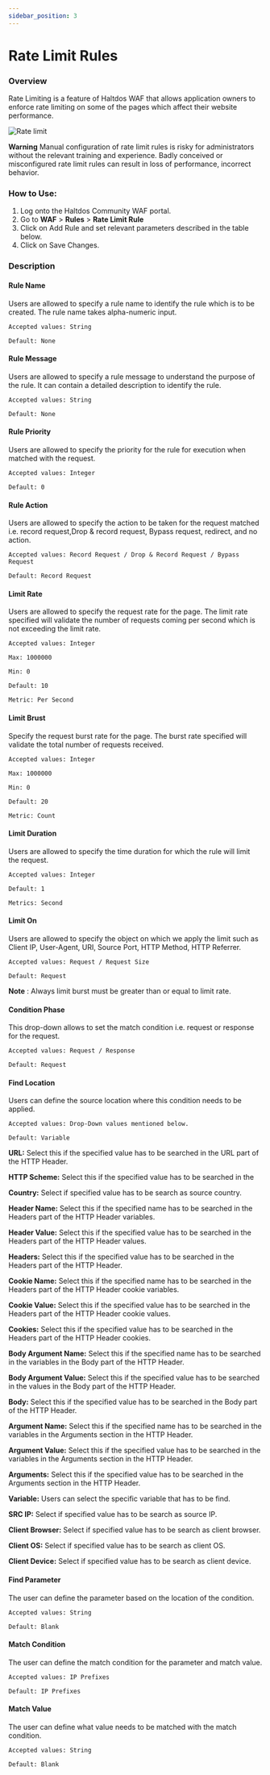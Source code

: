 ```yaml
---
sidebar_position: 3
---
```

# Rate Limit Rules
### Overview
Rate Limiting is a feature of Haltdos WAF that allows application owners to enforce rate limiting on some of the pages which affect their website performance.

![Rate limit](/img/ce-waf/docs/rate_limit.png)

**Warning** Manual configuration of rate limit rules is risky for administrators without the relevant training and experience. Badly conceived or misconfigured rate limit rules can result in loss of performance, incorrect behavior.

### How to Use:

1. Log onto the Haltdos Community WAF portal.
2. Go to **WAF** > **Rules** > **Rate Limit Rule**
3. Click on Add Rule and set relevant parameters described in the table below.
4. Click on Save Changes.

### Description

#### Rule Name
Users are allowed to specify a rule name to identify the rule which is to be created. The rule name takes alpha-numeric input.

    Accepted values: String 

    Default: None  

#### Rule Message
Users are allowed to specify a rule message to understand the purpose of the rule. It can contain a detailed description to identify the rule.

    Accepted values: String 

    Default: None  

#### Rule Priority
Users are allowed to specify the priority for the rule for execution when matched with the request.

    Accepted values: Integer 

    Default: 0  

#### Rule Action
Users are allowed to specify the action to be taken for the request matched i.e. record request,Drop & record request, Bypass request, redirect, and no action.

    Accepted values: Record Request / Drop & Record Request / Bypass Request

    Default: Record Request  

#### Limit Rate
Users are allowed to specify the request rate for the page. The limit rate specified will validate the number of requests coming per second which is not exceeding the limit rate.

    Accepted values: Integer 
    
    Max: 1000000

    Min: 0

    Default: 10

    Metric: Per Second  

#### Limit Brust
Specify the request burst rate for the page. The burst rate specified will validate the total number of requests received. 

    Accepted values: Integer 

    Max: 1000000

    Min: 0

    Default: 20 

    Metric: Count 

#### Limit Duration
Users are allowed to specify the time duration for which the rule will limit the request.

    Accepted values: Integer 

    Default: 1  

    Metrics: Second

#### Limit On
Users are allowed to specify the object on which we apply the limit such as Client IP, User-Agent, URI, Source Port, HTTP Method, HTTP Referrer.

    Accepted values: Request / Request Size

    Default: Request  

**Note** : Always limit burst must be greater than or equal to limit rate.

#### Condition Phase
This drop-down allows to set the match condition i.e. request or response for the request.

    Accepted values: Request / Response

    Default: Request  

#### Find Location
Users can define the source location where this condition needs to be applied.

    Accepted values: Drop-Down values mentioned below.

    Default: Variable  

**URL:** Select this if the specified value has to be searched in the URL part of the HTTP Header.
   
**HTTP Scheme:** Select this if the specified value has to be searched in the 
   
**Country:** Select if specified value has to be search as source country.
   
**Header Name:** Select this if the specified name has to be searched in the Headers part of the HTTP Header variables.
   
**Header Value:** Select this if the specified value has to be searched in the Headers part of the HTTP Header values.
   
**Headers:** Select this if the specified value has to be searched in the Headers part of the HTTP Header. 
   
**Cookie Name:** Select this if the specified name has to be searched in the Headers part of the HTTP Header cookie variables. 
   
**Cookie Value:** Select this if the specified value has to be searched in the Headers part of the HTTP Header cookie values.
   
**Cookies:** Select this if the specified value has to be searched in the Headers part of the HTTP Header cookies.
   
**Body Argument Name:** Select this if the specified name has to be searched in the variables in the Body part of the HTTP Header. 
   
**Body Argument Value:** Select this if the specified value has to be searched in the values in the Body part of the HTTP Header.
   
**Body:** Select this if the specified value has to be searched in the Body part of the HTTP Header.
   
**Argument Name:** Select this if the specified name has to be searched in the variables in the Arguments section in the HTTP Header.
   
**Argument Value:** Select this if the specified value has to be searched in the variables in the Arguments section in the HTTP Header.
   
**Arguments:**  Select this if the specified value has to be searched in the Arguments section in the HTTP Header.
   
**Variable:** Users can select the specific variable that has to be find.
   
**SRC IP:**  Select if specified value has to be search as source IP.
   
**Client Browser:** Select if specified value has to be search as client browser.
   
**Client OS:** Select if specified value has to be search as client OS.
   
**Client Device:**  Select if specified value has to be search as client device.

#### Find Parameter
The user can define the parameter based on the location of the condition.

    Accepted values: String 

    Default: Blank  

#### Match Condition
The user can define the match condition for the parameter and match value.

    Accepted values: IP Prefixes 

    Default: IP Prefixes   

#### Match Value
The user can define what value needs to be matched with the match condition.

    Accepted values: String 

    Default: Blank  

